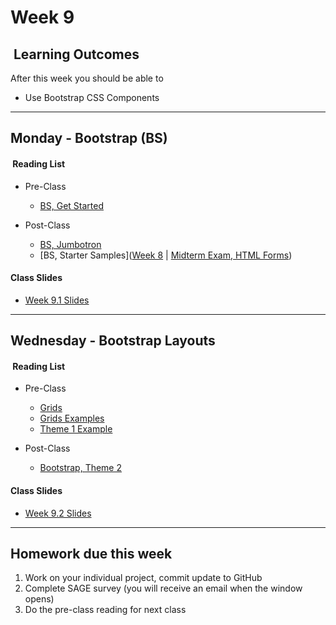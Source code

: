 # Week 9

## <i class="fa fa-star"></i>&nbsp;Learning Outcomes ###
After this week you should be able to 

- Use Bootstrap CSS Components

---  

## Monday - Bootstrap (BS)

#### <i class="fa fa-book"></i>&nbsp;Reading List ###

- Pre-Class
    - [BS, Get Started](https://www.w3schools.com/bootstrap/bootstrap_get_started.asp)

- Post-Class
    - [BS, Jumbotron](https://www.w3schools.com/bootstrap/bootstrap_jumbotron_header.asp)
    - [BS, Starter Samples]([Week 8](schedule/week08.md) | [Midterm Exam, HTML Forms](schedule/week08.md))
    
#### Class Slides 
- [Week 9.1 Slides](/slides/ist263-w9-1.pdf)

<!--
## Monday -  Bootstrap Components 

#### <i class="fa fa-book"></i>&nbsp;Reading List ###

- Pre-Class
    - [BS, Classes Reference](https://www.w3schools.com/bootstrap/bootstrap_ref_all_classes.asp)

- Post-Class
    - [BS, Buttons](https://www.w3schools.com/bootstrap/bootstrap_buttons.asp)
    - [BS, Tables](https://www.w3schools.com/bootstrap/bootstrap_tables.asp)
    - [BS, Lists](https://www.w3schools.com/bootstrap/bootstrap_list_groups.asp)

#### Class Slides 
- &lt; Not yet available &gt;
-->
---

## Wednesday -  Bootstrap Layouts

#### <i class="fa fa-book"></i>&nbsp;Reading List ###

- Pre-Class  
    - [Grids](https://www.w3schools.com/bootstrap/bootstrap_grid_basic.asp)
    - [Grids Examples](https://www.w3schools.com/bootstrap/bootstrap_grid_examples.asp)
    - [Theme 1 Example](https://www.w3schools.com/bootstrap/trybs_theme_me_complete.htm)
    
- Post-Class          
    - [Bootstrap, Theme 2](https://www.w3schools.com/bootstrap/trybs_theme_band_full.htm)
    
#### Class Slides 

- [Week 9.2 Slides](/slides/ist263-w9-2.pdf)

---  

## Homework due this week ###
1. Work on your individual project, commit update to GitHub
5. Complete SAGE survey (you will receive an email when the window opens)
6. Do the pre-class reading for next class
